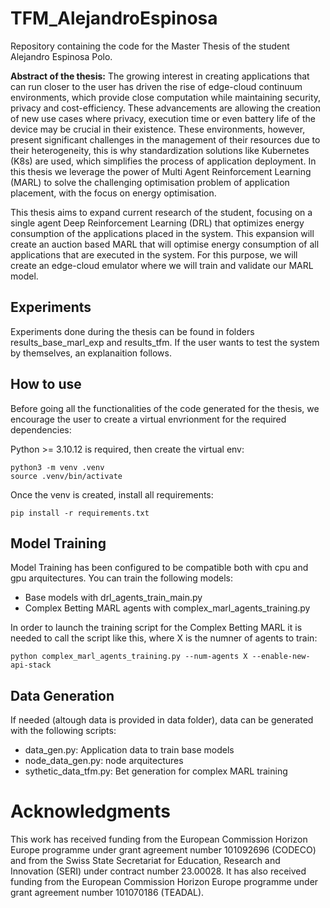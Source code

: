 # TFM_AlejandroEspinosa
Repository containing the code for the Master Thesis of the student Alejandro Espinosa Polo.

**Abstract of the thesis:**
The growing interest in creating applications that can run closer to the user has driven the rise of edge-cloud continuum environments, which provide close computation while maintaining security, privacy and cost-efficiency. These advancements are allowing the creation of new use cases where privacy, execution time or even battery life of the device may be crucial in their existence. These environments, however, present significant challenges in the management of their resources due to their heterogeneity, this is why standardization solutions like Kubernetes (K8s) are used, which simplifies the process of application deployment. In this thesis we leverage the power of Multi Agent Reinforcement Learning (MARL) to solve the challenging optimisation problem of application placement, with the focus on energy optimisation.

This thesis aims to expand current research of the student, focusing on a single agent Deep Reinforcement Learning (DRL) that optimizes energy consumption of the applications placed in the system. This expansion will create an auction based MARL that will optimise energy consumption of all applications that are executed in the system. For this purpose, we will create an edge-cloud emulator where we will train and validate our MARL model. 

## Experiments 
Experiments done during the thesis can be found in folders results_base_marl_exp and results_tfm.
If the user wants to test the system by themselves, an explanaition follows.

## How to use

Before going all the functionalities of the code generated for the thesis, we encourage the user to create a virtual envrionment for the required dependencies:

Python >= 3.10.12 is required, then create the virtual env:

```
python3 -m venv .venv
source .venv/bin/activate 
```

Once the venv is created, install all requirements:

```
pip install -r requirements.txt
```

## Model Training
Model Training has been configured to be compatible both with cpu and gpu arquitectures. You can train the following models:
- Base models with drl_agents_train_main.py
- Complex Betting MARL agents with complex_marl_agents_training.py


In order to launch the training script for the Complex Betting MARL it is needed to call the script like this, where X is the numner of agents to train:
```
python complex_marl_agents_training.py --num-agents X --enable-new-api-stack
```

## Data Generation
If needed (altough data is provided in data folder), data can be generated with the following scripts:
- data_gen.py: Application data to train base models
- node_data_gen.py: node arquitectures
- sythetic_data_tfm.py: Bet generation for complex MARL training


# Acknowledgments
This work has received funding from the European Commission Horizon Europe programme under grant agreement number 101092696 (CODECO) and from the Swiss State Secretariat for Education, Research and Innovation (SERI) under contract number 23.00028. It has also received funding from the European Commission Horizon Europe programme under grant agreement number 101070186 (TEADAL).